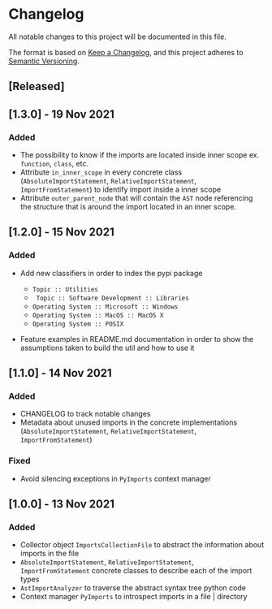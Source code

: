 # Changelog

All notable changes to this project will be documented in this file.

The format is based on [Keep a Changelog](https://keepachangelog.com/en/1.0.0/),
and this project adheres to [Semantic Versioning](https://semver.org/spec/v2.0.0.html).

## [Released]

## [1.3.0] - 19 Nov 2021

### Added
- The possibility to know if the imports are located inside inner scope ex. `function`, `class`, etc.
- Attribute `in_inner_scope` in every concrete class (`AbsoluteImportStatement`, `RelativeImportStatement`, `ImportFromStatement`) 
  to identify import inside a inner scope
- Attribute `outer_parent_node` that will contain the `AST` node referencing the structure that is around the import located in an inner scope. 

## [1.2.0] - 15 Nov 2021

### Added
- Add new classifiers in order to index the pypi package
  - `Topic :: Utilities`
  - ` Topic :: Software Development :: Libraries`
  - `Operating System :: Microsoft :: Windows`
  - `Operating System :: MacOS :: MacOS X`
  - `Operating System :: POSIX`

- Feature examples in README.md documentation in order to show the assumptions  taken to build the util and how to use it


## [1.1.0] - 14 Nov 2021

### Added
- CHANGELOG to track notable changes
- Metadata about unused imports in the concrete implementations (`AbsoluteImportStatement`, `RelativeImportStatement`, `ImportFromStatement`)

### Fixed
- Avoid silencing exceptions in `PyImports` context manager

## [1.0.0] - 13 Nov 2021

### Added

- Collector object `ImportsCollectionFile` to abstract the information about imports in the file
- `AbsoluteImportStatement`, `RelativeImportStatement`, `ImportFromStatement` concrete classes to describe each of the import types
- `AstImportAnalyzer` to traverse the abstract syntax tree python code
- Context manager `PyImports` to introspect imports in a file | directory
